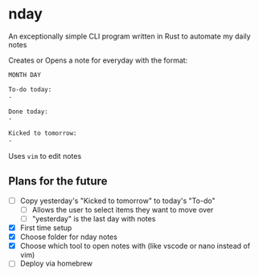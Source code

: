 # nday

An exceptionally simple CLI program written in Rust to automate my daily notes

Creates or Opens a note for everyday with the format:

```markdown
MONTH DAY

To-do today:
-

Done today:
-

Kicked to tomorrow:
-

```

Uses `vim` to edit notes

## Plans for the future

- [ ] Copy yesterday's "Kicked to tomorrow" to today's "To-do"
  - [ ] Allows the user to select items they want to move over
  - [ ] "yesterday" is the last day with notes
- [X] First time setup
- [X] Choose folder for nday notes
- [X] Choose which tool to open notes with (like vscode or nano instead of vim)
- [ ] Deploy via homebrew
